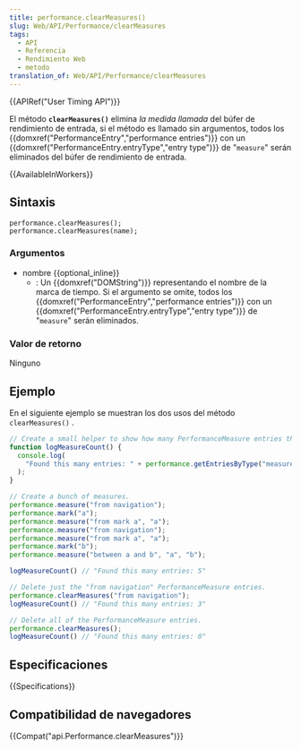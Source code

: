 ```yaml
---
title: performance.clearMeasures()
slug: Web/API/Performance/clearMeasures
tags:
  - API
  - Referencia
  - Rendimiento Web
  - metodo
translation_of: Web/API/Performance/clearMeasures
---
```


{{APIRef("User Timing API")}}

El método **`clearMeasures()`** elimina _la medida llamada_ del búfer de rendimiento de entrada, si el método es llamado sin argumentos, todos los {{domxref("PerformanceEntry","performance entries")}} con un {{domxref("PerformanceEntry.entryType","entry type")}} de "`measure`" serán eliminados del búfer de rendimiento de entrada.

{{AvailableInWorkers}}

## Sintaxis

```
performance.clearMeasures();
performance.clearMeasures(name);
```

### Argumentos

- nombre {{optional_inline}}
  - : Un {{domxref("DOMString")}} representando el nombre de la marca de tiempo. Si el argumento se omite, todos los {{domxref("PerformanceEntry","performance entries")}} con un {{domxref("PerformanceEntry.entryType","entry type")}} de "`measure`" serán eliminados.

### Valor de retorno

Ninguno

## Ejemplo

En el siguiente ejemplo se muestran los dos usos del método `clearMeasures()` .

```js
// Create a small helper to show how many PerformanceMeasure entries there are.
function logMeasureCount() {
  console.log(
    "Found this many entries: " + performance.getEntriesByType("measure").length
  );
}

// Create a bunch of measures.
performance.measure("from navigation");
performance.mark("a");
performance.measure("from mark a", "a");
performance.measure("from navigation");
performance.measure("from mark a", "a");
performance.mark("b");
performance.measure("between a and b", "a", "b");

logMeasureCount() // "Found this many entries: 5"

// Delete just the "from navigation" PerformanceMeasure entries.
performance.clearMeasures("from navigation");
logMeasureCount() // "Found this many entries: 3"

// Delete all of the PerformanceMeasure entries.
performance.clearMeasures();
logMeasureCount() // "Found this many entries: 0"
```

## Especificaciones

{{Specifications}}

## Compatibilidad de navegadores

{{Compat("api.Performance.clearMeasures")}}
